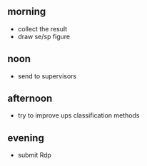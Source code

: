 
## morning
- collect the result
- draw se/sp figure

## noon
- send to supervisors

## afternoon
- try to improve ups classification methods

## evening 
- submit Rdp














